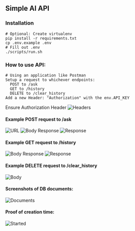 ## Simple AI API

### Installation
```shell
# Optional: Create virtualenv
pip install -r requirements.txt
cp .env.example .env
# Fill out .env
./scripts/run.sh
```

### How to use API:
```shell
# Using an application like Postman
Setup a request to whichever endpoints: 
  POST to /ask 
  GET to /history
  DELETE to /clear_history 
Add a new Header: "Authorization" with the env.API_KEY
```
Ensure Authorization Header
![Headers](https://i.imgur.com/ulbY9Jr.png)

#### Example POST request to /ask
![URL](https://i.imgur.com/oXnddjs.png)
![Body](https://i.imgur.com/byJZtOV.png)
Response
![Response](https://i.imgur.com/sazjJr0.png)

#### Example GET request to /history
![Body](https://i.imgur.com/dueL8Aw.png)
Response
![Response](https://i.imgur.com/Nun9jdz.png)

#### Example DELETE request to /clear_history
![Body](https://i.imgur.com/xzziFSY.png)

#### Screenshots of DB documents:
![Documents](https://i.imgur.com/Tn0ZTJ6.png)

#### Proof of creation time:
![Started](https://i.imgur.com/3jZYYNa.png)

